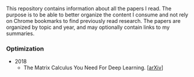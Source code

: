 This repository contains information about all the papers I read. The purpose is to be able to better organize the content I consume and not rely on Chrome bookmarks to find previously read research. The papers are organized by topic and year, and may optionally contain links to my summaries.

### Optimization

* 2018
  * The Matrix Calculus You Need For Deep Learning. [[arXiv](https://arxiv.org/abs/1802.01528v2?ref=hvper.com)]
